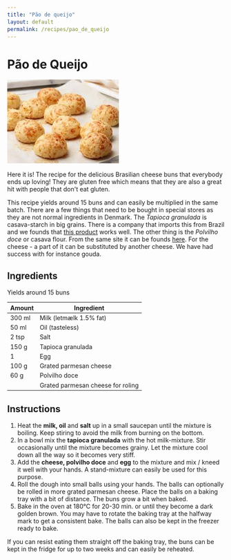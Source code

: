 ```yaml
---
title: "Pão de queijo"
layout: default
permalink: /recipes/pao_de_queijo
---
```


# Pão de Queijo
![Pão de queijo](/assets/pics/PDQ.jpeg)

Here it is! The recipe for the delicious Brasilian cheese buns that everybody ends up loving! They are gluten free which means that they are also a great hit with people that don't eat gluten.

This recipe yields around 15 buns and can easily be multiplied in the same batch. There are a few things that need to be bought in special stores as they are not normal ingredients in Denmark. The *Tapioca granulada* is casava-starch in big grains. There is a company that imports this from Brazil and we founds that [this product](https://www.tasteoflatinamerica.dk/dk/tapioca-granuleret-kassava-500g.html) works well. The other thing is the *Polvilho doce* or casava flour. From the same site it can be founds [here](https://www.tasteoflatinamerica.dk/dk/sod-kassava-mel-polvilho-mandioca-doce-500-gr-glutenfri.html).
For the cheese - a part of it can be substituted by another cheese. We have had success with for instance gouda.


## Ingredients

Yields around 15 buns

| Amount  | Ingredient |
| ------- | ---------- |
| 300 ml | Milk (letmælk 1.5% fat) |
| 50 ml | Oil (tasteless) |
| 2 tsp | Salt |
| 150 g | Tapioca granulada |
| 1 | Egg |
| 100 g | Grated parmesan cheese |
| 60 g | Polvilho doce |
|  | Grated parmesan cheese for roling |

## Instructions

1. Heat the **milk, oil** and **salt** up in a small saucepan until the mixture is boiling. Keep stiring to avoid the milk from burning on the bottom.
2. In a bowl mix the **tapioca granulada** with the hot milk-mixture. Stir occasionally until the mixture becomes grainy. Let the mixture cool down all the way so it becomes very stiff.
3. Add the **cheese, polvilho doce** and **egg** to the mixture and mix / kneed it well with your hands. A stand-mixture can easily be used for this purpose.
4. Roll the dough into small balls using your hands. The balls can optionally be rolled in more grated parmesan cheese. Place the balls on a baking tray with a bit of distance. The buns grow a bit when baked.
5. Bake in the oven at 180°C for 20-30 min. or until they become a dark golden brown. You may have to rotate the baking tray at the halfway mark to get a consistent bake. The balls can also be kept in the freezer ready to bake.

If you can resist eating them straight off the baking tray, the buns can be kept in the fridge for up to two weeks and can easily be reheated.
